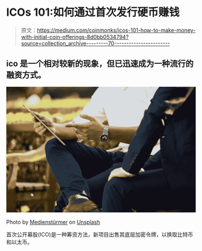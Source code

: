 # ICOs 101:如何通过首次发行硬币赚钱

> 原文：<https://medium.com/coinmonks/icos-101-how-to-make-money-with-initial-coin-offerings-8d0bb0534794?source=collection_archive---------70----------------------->

## ico 是一个相对较新的现象，但已迅速成为一种流行的融资方式。

![](img/4147e1cec97417c4ab61ef8569630e6a.png)

Photo by [Medienstürmer](https://unsplash.com/@medienstuermer?utm_source=medium&utm_medium=referral) on [Unsplash](https://unsplash.com?utm_source=medium&utm_medium=referral)

首次公开募股(ICO)是一种筹资方法，新项目出售其底层加密令牌，以换取比特币和以太币。